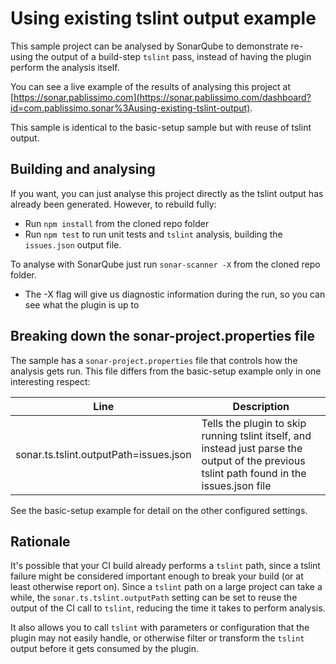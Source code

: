 # Using existing tslint output example
This sample project can be analysed by SonarQube to demonstrate re-using the output of a build-step ```tslint``` pass, instead of having the plugin perform the analysis itself.

You can see a live example of the results of analysing this project at [https://sonar.pablissimo.com](https://sonar.pablissimo.com/dashboard?id=com.pablissimo.sonar%3Ausing-existing-tslint-output).

This sample is identical to the basic-setup sample but with reuse of tslint output.

## Building and analysing

If you want, you can just analyse this project directly as the tslint output has already been generated. However, to rebuild fully:

* Run ```npm install``` from the cloned repo folder
* Run ```npm test``` to run unit tests and ```tslint``` analysis, building the ```issues.json``` output file.

To analyse with SonarQube just run ```sonar-scanner -X``` from the cloned repo folder.

* The -X flag will give us diagnostic information during the run, so you can see what the plugin is up to

## Breaking down the sonar-project.properties file

The sample has a ```sonar-project.properties``` file that controls how the analysis gets run. This file differs from the basic-setup example only in one interesting respect:

<table>
<thead><tr><th>Line</th><th>Description</th></tr></thead>
<tbody>
<tr><td>sonar.ts.tslint.outputPath=issues.json</td><td>Tells the plugin to skip running tslint itself, and instead just parse the output of the previous tslint path found in the issues.json file</td></tr>
</tbody>
</table>

See the basic-setup example for detail on the other configured settings.

## Rationale
It's possible that your CI build already performs a ```tslint``` path, since a tslint failure might be considered important enough to break your build (or at least otherwise report on). Since a ```tslint``` path on a large project can take a while, the ```sonar.ts.tslint.outputPath``` setting can be set to reuse the output of the CI call to ```tslint```, reducing the time it takes to perform analysis.

It also allows you to call ```tslint``` with parameters or configuration that the plugin may not easily handle, or otherwise filter or transform the ```tslint``` output before it gets consumed by the plugin.
